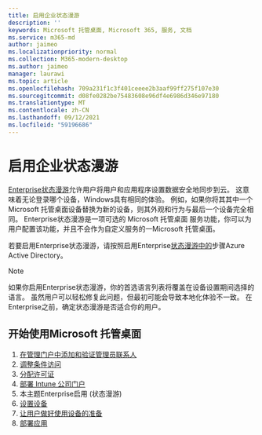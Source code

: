 ```yaml
---
title: 启用企业状态漫游
description: ''
keywords: Microsoft 托管桌面, Microsoft 365, 服务, 文档
ms.service: m365-md
author: jaimeo
ms.localizationpriority: normal
ms.collection: M365-modern-desktop
ms.author: jaimeo
manager: laurawi
ms.topic: article
ms.openlocfilehash: 709a231f1c3f401ceeee2b3aaf99ff275f107e30
ms.sourcegitcommit: d08fe0282be75483608e96df4e6986d346e97180
ms.translationtype: MT
ms.contentlocale: zh-CN
ms.lasthandoff: 09/12/2021
ms.locfileid: "59196686"
---
```

# <a name="enable-enterprise-state-roaming"></a>启用企业状态漫游

[Enterprise状态漫游](/azure/active-directory/devices/enterprise-state-roaming-overview)允许用户将用户和应用程序设置数据安全地同步到云。 这意味着无论登录哪个设备，Windows具有相同的体验。 例如，如果你将其其中一个Microsoft 托管桌面设备替换为新的设备，则其外观和行为与最后一个设备完全相同。 Enterprise状态漫游是一项可选的 Microsoft 托管桌面 服务功能，你可以为用户配置该功能，并且不会作为自定义服务的一Microsoft 托管桌面。

若要启用Enterprise状态漫游，请按照启用Enterprise[状态漫游中的](/azure/active-directory/devices/enterprise-state-roaming-enable)步骤Azure Active Directory。

>[!NOTE]
>如果你启用Enterprise状态漫游，你的首选语言列表将覆盖在设备设置期间选择的语言。 虽然用户可以轻松修复此问题，但最初可能会导致本地化体验不一致。 在Enterprise之前，确定状态漫游是否适合你的用户。

## <a name="steps-to-get-started-with-microsoft-managed-desktop"></a>开始使用Microsoft 托管桌面

1. [在管理门户中添加和验证管理员联系人](add-admin-contacts.md)
2. [调整条件访问](conditional-access.md)
3. [分配许可证](assign-licenses.md)
4. [部署 Intune 公司门户](company-portal.md)
5. 本主题Enterprise启用 (状态漫游) 
6. [设置设备](set-up-devices.md)
7. [让用户做好使用设备的准备](get-started-devices.md)
8. [部署应用](deploy-apps.md)
